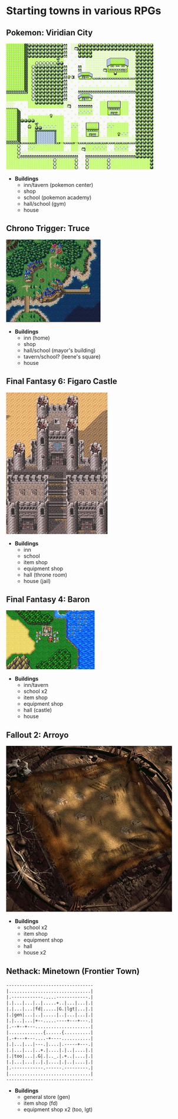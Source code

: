 # Starting towns in various RPGs #

## Pokemon: Viridian City ##

![](pokemon_viridian_city.png)

- **Buildings**
	- inn/tavern (pokemon center)
	- shop
	- school (pokemon academy)
	- hall/school (gym)
	- house

## Chrono Trigger: Truce ##

![](chrono_trigger_truce.png)

- **Buildings**
	- inn (home)
	- shop
	- hall/school (mayor's building)
	- tavern/school? (leene's square)
	- house

## Final Fantasy 6: Figaro Castle ##

![](ff6_figaro_castle.png)

- **Buildings**
	- inn
	- school
	- item shop
	- equipment shop
	- hall (throne room)
	- house (jail)

## Final Fantasy 4: Baron ##

![](ff4_baron.png)

- **Buildings**
	- inn/tavern
	- school x2
	- item shop
	- equipment shop
	- hall (castle)
	- house

## Fallout 2: Arroyo ##

![](fallout2_arroyo.jpg)

- **Buildings**
	- school x2
	- item shop
	- equipment shop
	- hall
	- house x2

## Nethack: Minetown (Frontier Town) ##

    ---------------------------------
    |...............................|
    |.------------.....------------.|
    |.|...|...|..|.....+..|...|...|.|
    |.|...|...|fd|.....|G.|lgt|...|.|
    |.|gen|...|..|.....|..|...|...|.|
    |.|...|...|+--.....----+---+---.|
    |.--+--+---.....................|
    |.............{......{..........|
    |.-+---+---....-+----...........|
    |.|...|...|---.|....|.-----+---.|
    |.|...|...|..+.|....|.|..|....|.|
    |.|too|...|.G|.|.._.|.+..|....|.|
    |.|...|...|..|.|....|.|..|....|.|
    |.------------.------.---------.|
    |...............................|
    ---------------------------------

- **Buildings**
	- general store (gen)
	- item shop (fd)
	- equipment shop x2 (too, lgt)

